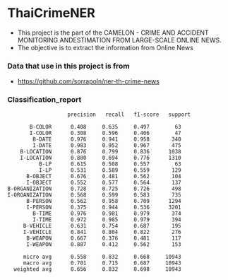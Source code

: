 # ThaiCrimeNER
 
- This project is the part of the CAMELON - CRIME AND ACCIDENT MONITORING ANDESTIMATION FROM LARGE-SCALE ONLINE NEWS. 
- The objective is to extract the information from Online News

### Data that use in this project is from 
- https://github.com/sorrapoln/ner-th-crime-news


### **Classification_report**
```
                   precision   recall   f1-score   support

       B-COLOR      0.408     0.635     0.497        63
       I-COLOR      0.308     0.596     0.406        47
        B-DATE      0.976     0.941     0.958       340
        I-DATE      0.983     0.952     0.967       475
    B-LOCATION      0.876     0.799     0.836      1038
    I-LOCATION      0.880     0.694     0.776      1310
          B-LP      0.615     0.508     0.557        63
          I-LP      0.531     0.589     0.559       129
      B-OBJECT      0.676     0.481     0.562       104
      I-OBJECT      0.552     0.577     0.564       137
B-ORGANIZATION      0.728     0.725     0.726       498
I-ORGANIZATION      0.568     0.599     0.583       735
      B-PERSON      0.562     0.958     0.709      1294
      I-PERSON      0.375     0.944     0.536      3201
        B-TIME      0.976     0.981     0.979       374
        I-TIME      0.972     0.985     0.979       394
     B-VEHICLE      0.631     0.754     0.687       195
     I-VEHICLE      0.841     0.804     0.822       276
      B-WEAPON      0.667     0.376     0.481       117
      I-WEAPON      0.887     0.412     0.562       153

     micro avg      0.558     0.832     0.668     10943
     macro avg      0.701     0.715     0.687     10943
  weighted avg      0.656     0.832     0.698     10943
  ```
